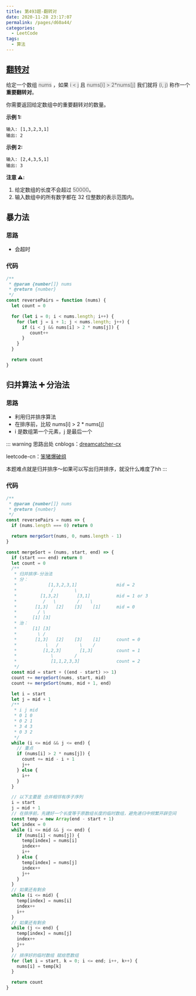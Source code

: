 ```yaml
---
title: 第493题-翻转对
date: 2020-11-28 23:17:07
permalink: /pages/d60a44/
categories:
  - LeetCode
tags:
  - 算法
---
```


## [翻转对](https://leetcode-cn.com/problems/reverse-pairs/)

给定一个数组 <font style="background: #eee; color: #666;">nums</font> ，如果 <font style="background: #eee; color: #666;">i < j</font> 且 <font style="background: #eee; color: #666;">nums[i] > 2\*nums[j]</font> 我们就将 <font style="background: #eee; color: #666;">(i, j)</font> 称作一个**重要翻转对**。

你需要返回给定数组中的重要翻转对的数量。

**示例 1:**

```
输入: [1,3,2,3,1]
输出: 2
```

<!-- more -->

**示例 2:**

```
输入: [2,4,3,5,1]
输出: 3
```

**注意 ⚠️:**

1. 给定数组的长度不会超过 <font style="background: #eee; color: #666;">50000</font>。
2. 输入数组中的所有数字都在 32 位整数的表示范围内。

## 暴力法

### 思路

- 会超时

### 代码

```JavaScript
/**
 * @param {number[]} nums
 * @return {number}
 */
const reversePairs = function (nums) {
  let count = 0

  for (let i = 0; i < nums.length; i++) {
    for (let j = i + 1; j < nums.length; j++) {
      if (i < j && nums[i] > 2 * nums[j]) {
         count++
      }
    }
  }

  return count
}
```

## 归并算法 ➕ 分治法

### 思路

- 利用归并排序算法
- 在排序前，比较 nums[i] > 2 \* nums[j]
- i 是数组第一个元素，j 是最后一个

::: warning 思路出处
cnblogs：[dreamcatcher-cx](https://www.cnblogs.com/chengxiao/p/6194356.html)

leetcode-cn：[笨猪爆破组](https://leetcode-cn.com/problems/reverse-pairs/solution/shou-hua-tu-jie-yi-bu-yi-bu-jie-xi-gui-bing-pai-xu/)

本题难点就是归并排序～如果可以写出归并排序，就没什么难度了hh
:::

### 代码

```JavaScript
/**
 * @param {number[]} nums
 * @return {number}
 */
const reversePairs = nums => {
  if (nums.length === 0) return 0

  return mergeSort(nums, 0, nums.length - 1)
}

const mergeSort = (nums, start, end) => {
  if (start === end) return 0
  let count = 0
  /**
   * 归并排序-分治法
   * 分：
   *            [1,3,2,3,1]               mid = 2
   *             /        \
   *         [1,3,2]       [3,1]          mid = 1 or 3
   *          /   \        /    \
   *       [1,3]   [2]    [3]    [1]      mid = 0
   *        / \
   *      [1] [3]
   * 治：
   *      [1] [3]
   *        \ /
   *       [1,3]   [2]    [3]    [1]      count = 0
   *           \   /        \    /
   *          [1,2,3]       [1,3]         count = 1
   *             \        /
   *             [1,1,2,3,3]              count = 2
   */
  const mid = start + ((end - start) >> 1)
  count += mergeSort(nums, start, mid)
  count += mergeSort(nums, mid + 1, end)

  let i = start
  let j = mid + 1
  /**
   * i j mid
   * 0 1 0
   * 0 2 1
   * 3 4 3
   * 0 3 2
   */
  while (i <= mid && j <= end) {
    // 重点
    if (nums[i] > 2 * nums[j]) {
      count += mid - i + 1
      j++
    } else {
      i++
    }
  }

  // 以下主要是 合并相邻有序子序列
  i = start
  j = mid + 1
  // 在排序前，先建好一个长度等于原数组长度的临时数组，避免递归中频繁开辟空间
  const temp = new Array(end - start + 1)
  let index = 0
  while (i <= mid && j <= end) {
    if (nums[i] < nums[j]) {
      temp[index] = nums[i]
      index++
      i++
    } else {
      temp[index] = nums[j]
      index++
      j++
    }
  }
  // 如果还有剩余
  while (i <= mid) {
    temp[index] = nums[i]
    index++
    i++
  }
  // 如果还有剩余
  while (j <= end) {
    temp[index] = nums[j]
    index++
    j++
  }
  // 排序好的临时数组 赋给愿数组
  for (let i = start, k = 0; i <= end; i++, k++) {
    nums[i] = temp[k]
  }

  return count
}
```

